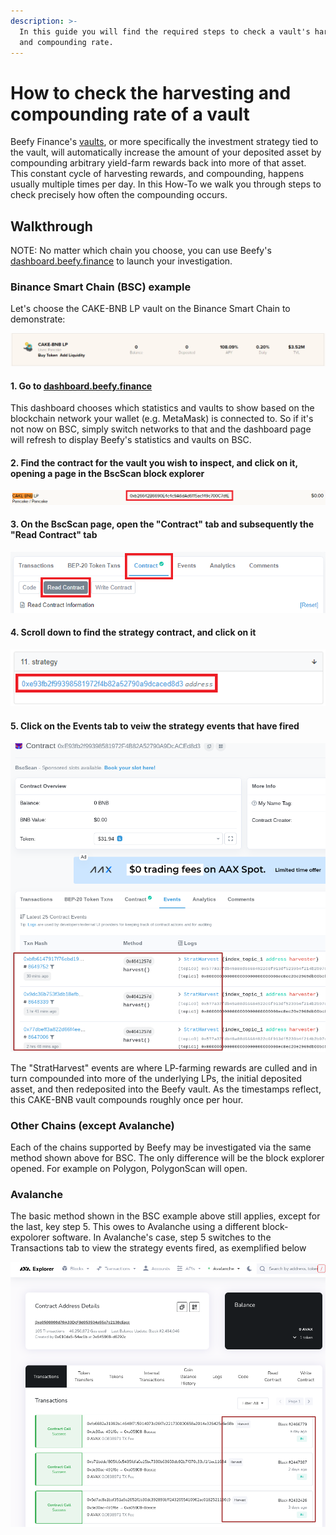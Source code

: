 ```yaml
---
description: >-
  In this guide you will find the required steps to check a vault's harvesting
  and compounding rate.
---
```


# How to check the harvesting and compounding rate of a vault

Beefy Finance's [vaults](../products/vaults.md), or more specifically the investment strategy tied to the vault, will automatically increase the amount of your deposited asset by compounding arbitrary yield-farm rewards back into more of that asset. This constant cycle of harvesting rewards, and compounding, happens usually multiple times per day. In this How-To we walk you through steps to check precisely how often the compounding occurs.

## Walkthrough

NOTE: No matter which chain you choose, you can use Beefy's [dashboard.beefy.finance](https://dashboard.beefy.finance) to launch your investigation.

### Binance Smart Chain \(BSC\) example

Let's choose the CAKE-BNB LP vault on the Binance Smart Chain to demonstrate:

![Screenshot taken 5 May 2021](../../.gitbook/assets_ru/cake-bnb-lp-2-5-2021.png)

#### 1. Go to [dashboard.beefy.finance](https://dashboard.beefy.finance)

This dashboard chooses which statistics and vaults to show based on the blockchain network your wallet \(e.g. MetaMask\) is connected to. So if it's not now on BSC, simply switch networks to that and the dashboard page will refresh to display Beefy's statistics and vaults on BSC.

#### 2. Find the contract for the vault you wish to inspect, and click on it, opening a page in the BscScan block explorer

![](../../.gitbook/assets_ru/cake-bnb-lp-vault-address.png)

#### 3. On the BscScan page, open the "Contract" tab and subsequently the "Read Contract" tab

![](../../.gitbook/assets_ru/cake-bnb-lp-read-contract-tab.png)

#### 4. Scroll down to find the strategy contract, and click on it

![](../../.gitbook/assets_ru/cake-bnb-lp-strategy-address.png)

#### 5. Click on the Events tab to veiw the strategy events that have fired

![](../../.gitbook/assets_ru/harvest%20events%20inspection.png)

The "StratHarvest" events are where LP-farming rewards are culled and in turn compounded into more of the underlying LPs, the initial deposited asset, and then redeposited into the Beefy vault. As the timestamps reflect, this CAKE-BNB vault compounds roughly once per hour.

### Other Chains \(except Avalanche\)

Each of the chains supported by Beefy may be investigated via the same method shown above for BSC. The only difference will be the block explorer opened. For example on Polygon, PolygonScan will open.

### Avalanche

The basic method shown in the BSC example above still applies, except for the last, key step 5. This owes to Avalanche using a different block-expolorer software. In Avalanche's case, step 5 switches to the Transactions tab to view the strategy events fired, as exemplified below

![](../../.gitbook/assets_ru/Avalanche-harvest-events.png)

